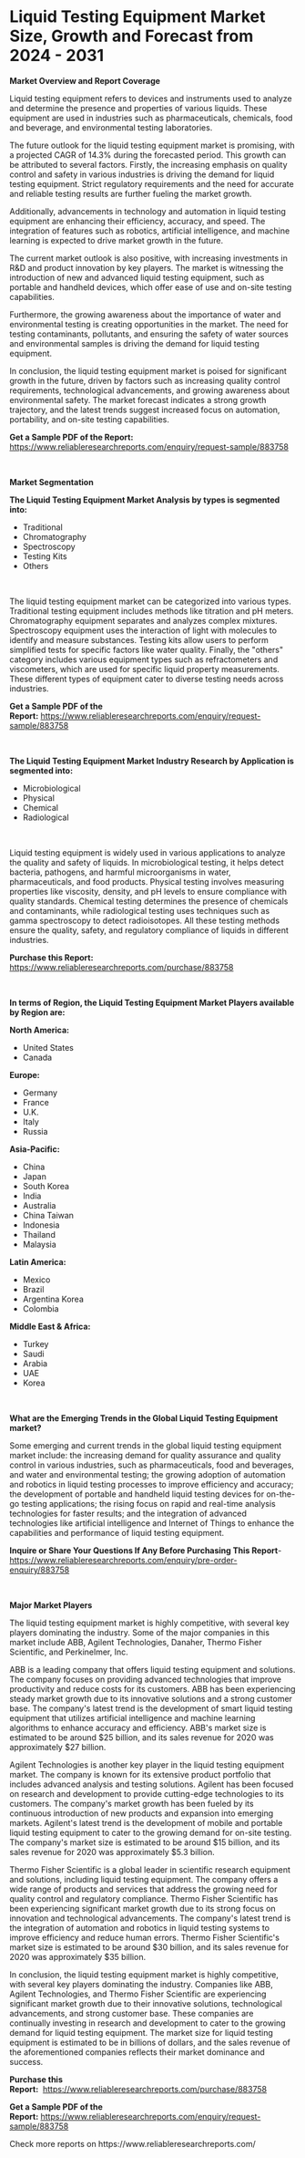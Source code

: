<p><h1>Liquid Testing Equipment Market Size, Growth and Forecast from 2024 - 2031</h1></p><p><strong>Market Overview and Report Coverage</strong></p>
<p><p>Liquid testing equipment refers to devices and instruments used to analyze and determine the presence and properties of various liquids. These equipment are used in industries such as pharmaceuticals, chemicals, food and beverage, and environmental testing laboratories.</p><p>The future outlook for the liquid testing equipment market is promising, with a projected CAGR of 14.3% during the forecasted period. This growth can be attributed to several factors. Firstly, the increasing emphasis on quality control and safety in various industries is driving the demand for liquid testing equipment. Strict regulatory requirements and the need for accurate and reliable testing results are further fueling the market growth.</p><p>Additionally, advancements in technology and automation in liquid testing equipment are enhancing their efficiency, accuracy, and speed. The integration of features such as robotics, artificial intelligence, and machine learning is expected to drive market growth in the future.</p><p>The current market outlook is also positive, with increasing investments in R&D and product innovation by key players. The market is witnessing the introduction of new and advanced liquid testing equipment, such as portable and handheld devices, which offer ease of use and on-site testing capabilities.</p><p>Furthermore, the growing awareness about the importance of water and environmental testing is creating opportunities in the market. The need for testing contaminants, pollutants, and ensuring the safety of water sources and environmental samples is driving the demand for liquid testing equipment.</p><p>In conclusion, the liquid testing equipment market is poised for significant growth in the future, driven by factors such as increasing quality control requirements, technological advancements, and growing awareness about environmental safety. The market forecast indicates a strong growth trajectory, and the latest trends suggest increased focus on automation, portability, and on-site testing capabilities.</p></p>
<p><strong>Get a Sample PDF of the Report:</strong> <a href="https://www.reliableresearchreports.com/enquiry/request-sample/883758">https://www.reliableresearchreports.com/enquiry/request-sample/883758</a></p>
<p>&nbsp;</p>
<p><strong>Market Segmentation</strong></p>
<p><strong>The Liquid Testing Equipment Market Analysis by types is segmented into:</strong></p>
<p><ul><li>Traditional</li><li>Chromatography</li><li>Spectroscopy</li><li>Testing Kits</li><li>Others</li></ul></p>
<p>&nbsp;</p>
<p><p>The liquid testing equipment market can be categorized into various types. Traditional testing equipment includes methods like titration and pH meters. Chromatography equipment separates and analyzes complex mixtures. Spectroscopy equipment uses the interaction of light with molecules to identify and measure substances. Testing kits allow users to perform simplified tests for specific factors like water quality. Finally, the "others" category includes various equipment types such as refractometers and viscometers, which are used for specific liquid property measurements. These different types of equipment cater to diverse testing needs across industries.</p></p>
<p><strong>Get a Sample PDF of the Report:</strong>&nbsp;<a href="https://www.reliableresearchreports.com/enquiry/request-sample/883758">https://www.reliableresearchreports.com/enquiry/request-sample/883758</a></p>
<p>&nbsp;</p>
<p><strong>The Liquid Testing Equipment Market Industry Research by Application is segmented into:</strong></p>
<p><ul><li>Microbiological</li><li>Physical</li><li>Chemical</li><li>Radiological</li></ul></p>
<p>&nbsp;</p>
<p><p>Liquid testing equipment is widely used in various applications to analyze the quality and safety of liquids. In microbiological testing, it helps detect bacteria, pathogens, and harmful microorganisms in water, pharmaceuticals, and food products. Physical testing involves measuring properties like viscosity, density, and pH levels to ensure compliance with quality standards. Chemical testing determines the presence of chemicals and contaminants, while radiological testing uses techniques such as gamma spectroscopy to detect radioisotopes. All these testing methods ensure the quality, safety, and regulatory compliance of liquids in different industries.</p></p>
<p><strong>Purchase this Report:</strong>&nbsp; <a href="https://www.reliableresearchreports.com/purchase/883758">https://www.reliableresearchreports.com/purchase/883758</a></p>
<p>&nbsp;</p>
<p><strong>In terms of Region, the Liquid Testing Equipment Market Players available by Region are:</strong></p>
<p>
    <p> <strong> North America: </strong>
        <ul>
            <li>United States</li>
            <li>Canada</li>
        </ul>
        </p> 
    <p> <strong> Europe: </strong>
        <ul>
            <li>Germany</li>
            <li>France</li>
            <li>U.K.</li>
            <li>Italy</li>
            <li>Russia</li>
        </ul>
        </p> 
    <p> <strong> Asia-Pacific: </strong>
        <ul>
            <li>China</li>
            <li>Japan</li>
            <li>South Korea</li>
            <li>India</li>
            <li>Australia</li>
            <li>China Taiwan</li>
            <li>Indonesia</li>
            <li>Thailand</li>
            <li>Malaysia</li>
        </ul>
        </p> 
    <p> <strong> Latin America: </strong>
        <ul>
            <li>Mexico</li>
            <li>Brazil</li>
            <li>Argentina Korea</li>
            <li>Colombia</li>
        </ul>
        </p> 
    <p> <strong> Middle East & Africa: </strong>
        <ul>
            <li>Turkey</li>
            <li>Saudi</li>
            <li>Arabia</li>
            <li>UAE</li>
            <li>Korea</li>
        </ul>
    </p>
    </p>
<p>&nbsp;</p>
<p><strong>What are the Emerging Trends in the Global Liquid Testing Equipment market?</strong></p>
<p><p>Some emerging and current trends in the global liquid testing equipment market include: the increasing demand for quality assurance and quality control in various industries, such as pharmaceuticals, food and beverages, and water and environmental testing; the growing adoption of automation and robotics in liquid testing processes to improve efficiency and accuracy; the development of portable and handheld liquid testing devices for on-the-go testing applications; the rising focus on rapid and real-time analysis technologies for faster results; and the integration of advanced technologies like artificial intelligence and Internet of Things to enhance the capabilities and performance of liquid testing equipment.</p></p>
<p><strong>Inquire or Share Your Questions If Any Before Purchasing This Report</strong>- <a href="https://www.reliableresearchreports.com/enquiry/pre-order-enquiry/883758">https://www.reliableresearchreports.com/enquiry/pre-order-enquiry/883758</a></p>
<p>&nbsp;</p>
<p><strong>Major Market Players</strong></p>
<p><p>The liquid testing equipment market is highly competitive, with several key players dominating the industry. Some of the major companies in this market include ABB, Agilent Technologies, Danaher, Thermo Fisher Scientific, and Perkinelmer, Inc.</p><p>ABB is a leading company that offers liquid testing equipment and solutions. The company focuses on providing advanced technologies that improve productivity and reduce costs for its customers. ABB has been experiencing steady market growth due to its innovative solutions and a strong customer base. The company's latest trend is the development of smart liquid testing equipment that utilizes artificial intelligence and machine learning algorithms to enhance accuracy and efficiency. ABB's market size is estimated to be around $25 billion, and its sales revenue for 2020 was approximately $27 billion.</p><p>Agilent Technologies is another key player in the liquid testing equipment market. The company is known for its extensive product portfolio that includes advanced analysis and testing solutions. Agilent has been focused on research and development to provide cutting-edge technologies to its customers. The company's market growth has been fueled by its continuous introduction of new products and expansion into emerging markets. Agilent's latest trend is the development of mobile and portable liquid testing equipment to cater to the growing demand for on-site testing. The company's market size is estimated to be around $15 billion, and its sales revenue for 2020 was approximately $5.3 billion.</p><p>Thermo Fisher Scientific is a global leader in scientific research equipment and solutions, including liquid testing equipment. The company offers a wide range of products and services that address the growing need for quality control and regulatory compliance. Thermo Fisher Scientific has been experiencing significant market growth due to its strong focus on innovation and technological advancements. The company's latest trend is the integration of automation and robotics in liquid testing systems to improve efficiency and reduce human errors. Thermo Fisher Scientific's market size is estimated to be around $30 billion, and its sales revenue for 2020 was approximately $35 billion.</p><p>In conclusion, the liquid testing equipment market is highly competitive, with several key players dominating the industry. Companies like ABB, Agilent Technologies, and Thermo Fisher Scientific are experiencing significant market growth due to their innovative solutions, technological advancements, and strong customer base. These companies are continually investing in research and development to cater to the growing demand for liquid testing equipment. The market size for liquid testing equipment is estimated to be in billions of dollars, and the sales revenue of the aforementioned companies reflects their market dominance and success.</p></p>
<p><strong>Purchase this Report:</strong>&nbsp;&nbsp;<a href="https://www.reliableresearchreports.com/purchase/883758">https://www.reliableresearchreports.com/purchase/883758</a></p>
<p></p>
<p><strong>Get a Sample PDF of the Report:</strong>&nbsp;<a href="https://www.reliableresearchreports.com/enquiry/request-sample/883758">https://www.reliableresearchreports.com/enquiry/request-sample/883758</a></p>
<p>Check more reports on https://www.reliableresearchreports.com/</p>